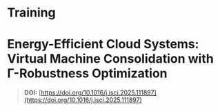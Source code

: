 # Training
# Energy-Efficient Cloud Systems: Virtual Machine Consolidation with Γ-Robustness Optimization

> **DOI:** [https://doi.org/10.1016/j.isci.2025.111897](https://doi.org/10.1016/j.isci.2025.111897)
